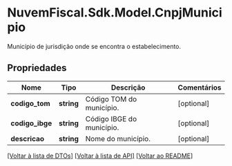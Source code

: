 # NuvemFiscal.Sdk.Model.CnpjMunicipio
Município de jurisdição onde se encontra o estabelecimento.

## Propriedades

Nome | Tipo | Descrição | Comentários
------------ | ------------- | ------------- | -------------
**codigo_tom** | **string** | Código TOM do município. | [optional] 
**codigo_ibge** | **string** | Código IBGE do município. | [optional] 
**descricao** | **string** | Nome do município. | [optional] 

[[Voltar à lista de DTOs]](../README.md#documentation-for-models) [[Voltar à lista de API]](../README.md#documentation-for-api-endpoints) [[Voltar ao README]](../README.md)

